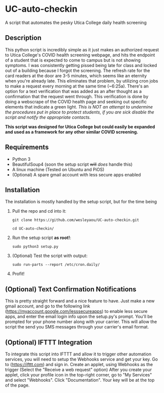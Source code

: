 
# UC-auto-checkin

A script that automates the pesky Utica College daily health screening

## Description

This python script is incredibly simple as it just makes an authorized request to Utica College's COVID health screening webpage, and hits the endpoint of a student that is expected to come to campus but is not showing symptoms. I was consistently getting pissed being late for class and locked out of a building because I forgot the screening. The refresh rate for the card readers at the door are 3-5 minutes, which seems like an eternity when you're already late. This eliminates that problem, by utilizing cron jobs to make a request every morning at the same time (~6:25a). There's an option for a text verification that was added as an after thought as a confirmation that the request went through. This verification is done by doing a webscrape of the COVID health page and seeking out specific elements that indicate a green light. *This is NOT an attempt to undermine the procedures put in place to protect students, if you are sick disable the script and notify the appropriate contacts.*

**This script was designed for Utica College but could easily be expanded and used as a framework for any other similar COVID screening.**

## Requirements

- Python 3
- BeautifulSoup4 (soon the setup script ~~will~~ *does* handle this)
- A linux machine (Tested on Ubuntu and PiOS)
- (Optional) A spare gmail account with less secure apps enabled

## Installation

The installation is mostly handled by the setup script, but for the time being 
1. Pull the repo and cd into it:

    `git clone https://github.com/wesleyaou/UC-auto-checkin.git`

    `cd UC-auto-checkin/`

2. Run the setup script **as root!**:

    `sudo python3 setup.py`
    
3. (Optional) Test the script with output:

    `sudo run-parts --report /etc/cron.daily/`

4. Profit!

## (Optional) Text Confirmation Notifications

This is pretty straight forward and a nice feature to have. Just make a new gmail account, and go to the following link (<https://myaccount.google.com/lesssecureapps>) to enable less secure apps, and enter the email login info upon the setup.py's prompt. You'll be prompted for your phone number along with your carrier. This will allow the script the send you SMS messages through your carrier's email format. 

## (Optional) IFTTT Integration

To integrate this script into IFTTT and allow it to trigger other automation services, you will need to setup the Webhooks service and get your key.
Go to (<https://ifttt.com>) and sign in.
Create an applet, using Webhooks as the trigger (Select the "Receive a web request" option)
After you create your applet, click your profile icon in the top-right corner, go to "My Services" and select "Webhooks". 
Click "Documentation". Your key will be at the top of the page.
